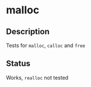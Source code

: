 # malloc

## Description

Tests for `malloc`, `calloc` and `free`

## Status

Works, `realloc` not tested
